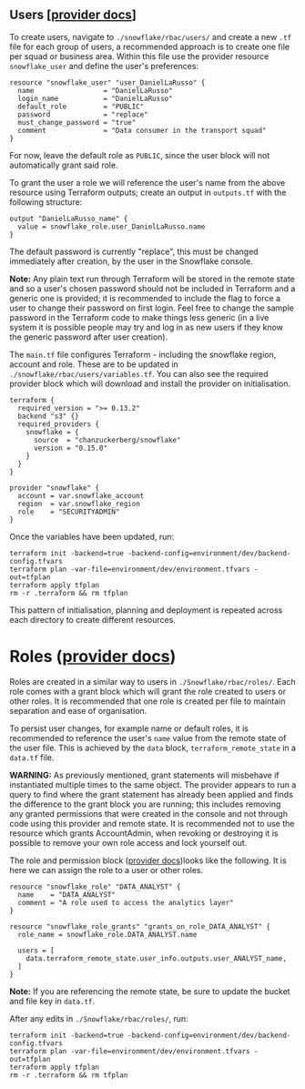 ## Users [[provider docs](https://github.com/chanzuckerberg/terraform-provider-snowflake/blob/master/docs/resources/user.md)]
To create users, navigate to `./snowflake/rbac/users/` and create a new `.tf` file for each group of users, a recommended approach is to create one file per squad or business area.  Within this file use the provider resource `snowflake_user` and define the user's preferences:

    resource "snowflake_user" "user_DanielLaRusso" {
      name                 = "DanielLaRusso"
      login_name           = "DanielLaRusso"
      default_role         = "PUBLIC"
      password             = "replace"
      must_change_password = "true"
      comment              = "Data consumer in the transport squad"
    }

For now, leave the default role as `PUBLIC`, since the user block will not automatically grant said role.

To grant the user a role we will reference the user's name from the above resource using Terraform outputs; create an output in `outputs.tf` with the following structure:

    output "DanielLaRusso_name" {
      value = snowflake_role.user_DanielLaRusso.name
    }

The default password is currently "replace", this must be changed immediately after creation, by the user in the Snowflake console.

**Note:** Any plain text run through Terraform will be stored in the remote state and so a user's chosen password should not be included in Terraform and a generic one is provided; it is recommended to include the flag to force a user to change their password on first login. Feel free to change the sample password in the Terraform code to make things less generic (in a live system it is possible people may try and log in as new users if they know the generic password after user creation).


The `main.tf` file configures Terraform - including the snowflake region, account and role. These are to be updated in `./snowflake/rbac/users/variables.tf`. You can also see the required provider block which will download and install the provider on initialisation.

    terraform {
      required_version = ">= 0.13.2"
      backend "s3" {}
      required_providers {
        snowflake = {
          source  = "chanzuckerberg/snowflake"
          version = "0.15.0"
        }
      }
    }

    provider "snowflake" {
      account = var.snowflake_account
      region  = var.snowflake_region
      role    = "SECURITYADMIN"
    }


Once the variables have been updated, run:

    terraform init -backend=true -backend-config=environment/dev/backend-config.tfvars
    terraform plan -var-file=environment/dev/environment.tfvars -out=tfplan
    terraform apply tfplan
    rm -r .terraform && rm tfplan

This pattern of initialisation, planning and deployment is repeated across each directory to create different resources.

# Roles ([provider docs](https://github.com/chanzuckerberg/terraform-provider-snowflake/blob/master/docs/resources/role.md))
Roles are created in a similar way to users in `./Snowflake/rbac/roles/`. Each role comes with a grant block which will grant the role created to users or other roles. It is recommended that one role is created per file to maintain separation and ease of organisation.

To persist user changes, for example name or default roles, it is recommended to reference the user's `name` value from the remote state of the user file. This is achieved by the `data` block, `terraform_remote_state` in a `data.tf` file.

**WARNING:** As previously mentioned, grant statements will misbehave if instantiated multiple times to the same object. The provider appears to run a query to find where the grant statement has already been applied and finds the difference to the grant block you are running; this includes removing any granted permissions that were created in the console and not through code using this provider and remote state. It is recommended not to use the resource which grants AccountAdmin, when revoking or destroying it is possible to remove your own role access and lock yourself out.

The role and permission block ([provider docs](https://github.com/chanzuckerberg/terraform-provider-snowflake/blob/master/docs/resources/role_grants.md))looks like the following. It is here we can assign the role to a user or other roles.

    resource "snowflake_role" "DATA_ANALYST" {
      name    = "DATA_ANALYST"
      comment = "A role used to access the analytics layer"
    }

    resource "snowflake_role_grants" "grants_on_role_DATA_ANALYST" {
      role_name = snowflake_role.DATA_ANALYST.name

      users = [
        data.terraform_remote_state.user_info.outputs.user_ANALYST_name,
      ]
    }

**Note:** If you are referencing the remote state, be sure to update the bucket and file key in `data.tf`.

After any edits in `./Snowflake/rbac/roles/`, run:

    terraform init -backend=true -backend-config=environment/dev/backend-config.tfvars
    terraform plan -var-file=environment/dev/environment.tfvars -out=tfplan
    terraform apply tfplan
    rm -r .terraform && rm tfplan
